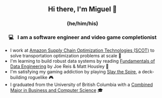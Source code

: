 <h2 align="center"> Hi there, I'm Miguel 👋 </h3>
<h3 align="center"> (he/him/his) </h3>

<h3 align="center"> 💻 &nbsp; I am a software engineer and video game completionist</h3>

- I work at [Amazon Supply Chain Optimization Technologies (SCOT)](https://www.amazon.jobs/en/teams/scot) to solve transportation optimization problems at scale 💼
- I'm learning to build robust data systems by reading [Fundamentals of Data Engineering](https://www.oreilly.com/library/view/fundamentals-of-data/9781098108298/) by Joe Reis & Matt Housley 🌱
- I'm satisfying my gaming addiction by playing [Slay the Spire](https://store.steampowered.com/app/646570/Slay_the_Spire/), a deck-building roguelike 🎮
- I graduated from the University of British Columbia with a [Combined Major in Business and Computer Science](https://mybcom.sauder.ubc.ca/courses-money-enrolment/program-requirements/combined-major-in%C2%A0business-and-computer-science) 🎓
